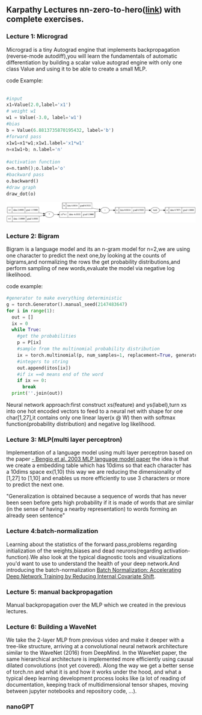 ## Karpathy Lectures nn-zero-to-hero([link](https://github.com/karpathy/nn-zero-to-hero)) with complete exercises.




### Lecture 1: Micrograd
Micrograd is a tiny Autograd engine that implements backpropagation (reverse-mode autodiff),you will learn the fundamentals of automatic differentiation by building a scalar value autograd engine with only one class Value and using it to be able to create a small MLP.

code Example:
```python

#input
x1=Value(2.0,label='x1')
# weight w1
w1 = Value(-3.0, label='w1')
#bias
b = Value(6.8813735870195432, label='b')
#forward pass
x1w1=x1*w1;x1w1.label='x1*w1'
n=x1w1+b; n.label='n'

#activation function
o=n.tanh();o.label='o'
#backward pass
o.backward()
#draw graph
draw_dot(o)
```
![Graph](graph.png)
### Lecture 2: Bigram 
Bigram is a language model and its an n-gram model for n=2,we are using one character to predict the next one,by looking at the counts of bigrams,and normalizing the rows the get probability distributions,and perform sampling of new words,evaluate the model via negative log likelihood.
 

code example:
```python
#generator to make everything deterministic 
g = torch.Generator().manual_seed(2147483647)
for i in range(1):
  out = []
  ix = 0
  while True:
    #get the probabilities 
    p = P[ix]
    #sample from the multinomial probability distribution
    ix = torch.multinomial(p, num_samples=1, replacement=True, generator=g).item()
    #integers to string 
    out.append(itos[ix])
    #if ix ==0 means end of the word 
    if ix == 0:
      break
  print(''.join(out))

```
Neural network approach:first construct xs(feature) and ys(label),turn xs into one hot encoded vectors to feed to a neural net with shape for one char[1,27],it contains only one linear layer(x @ W) then with softmax function(probability distribution) and negative log likelihood.

### Lecture 3: MLP(multi layer perceptron)
Implementation of a language model using multi layer perceptron based on the paper [- Bengio et al. 2003 MLP language model paper](https://www.jmlr.org/papers/volume3/bengio03a/bengio03a.pdf) the idea is that we create a embedding table which has 10dims so that each character has a 10dims space ex(1,10) this way we are reducing the dimensionality of [1,27] to [1,10] and enables us more efficiently to use 3 characters or more to predict the next one.

"Generalization is obtained because a sequence of words that has never been seen before gets high probability if it is made of words that are similar (in the sense of having a nearby representation) to words forming an already seen sentence"   

### Lecture 4:batch-normalization
Learning about the statistics of the forward pass,problems regarding initialization of the  weights,biases and dead neurons(regarding activation-function).We also look at the typical diagnostic tools and visualizations you'd want to use to understand the health of your deep network.And introducing the batch-normalization [Batch Normalization: Accelerating Deep Network Training by Reducing Internal Covariate Shift](https://arxiv.org/pdf/1502.03167.pdf).

### Lecture 5: manual backpropagation
Manual backpropagation over the MLP which we created in the previous lectures.

 
### Lecture 6: Building a WaveNet
We take the 2-layer MLP from previous video and make it deeper with a tree-like structure, arriving at a convolutional neural network architecture similar to the WaveNet (2016) from DeepMind. In the WaveNet paper, the same hierarchical architecture is implemented more efficiently using causal dilated convolutions (not yet covered). Along the way we get a better sense of torch.nn and what it is and how it works under the hood, and what a typical deep learning development process looks like (a lot of reading of documentation, keeping track of multidimensional tensor shapes, moving between jupyter notebooks and repository code, ...).



### nanoGPT 



